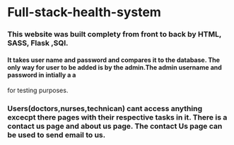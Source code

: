 # Full-stack-health-system

### This website was built complety from front to back by HTML, SASS, Flask ,SQl.

#### It takes user name and password and compares it to the database. The only way for user to be added is by the admin.The admin username and password in intially a a
for testing purposes.

### Users(doctors,nurses,technican) cant access anything excecpt there pages with their respective tasks in it. There is a contact us page and about us page. The contact Us page can be used to send email to us. 

